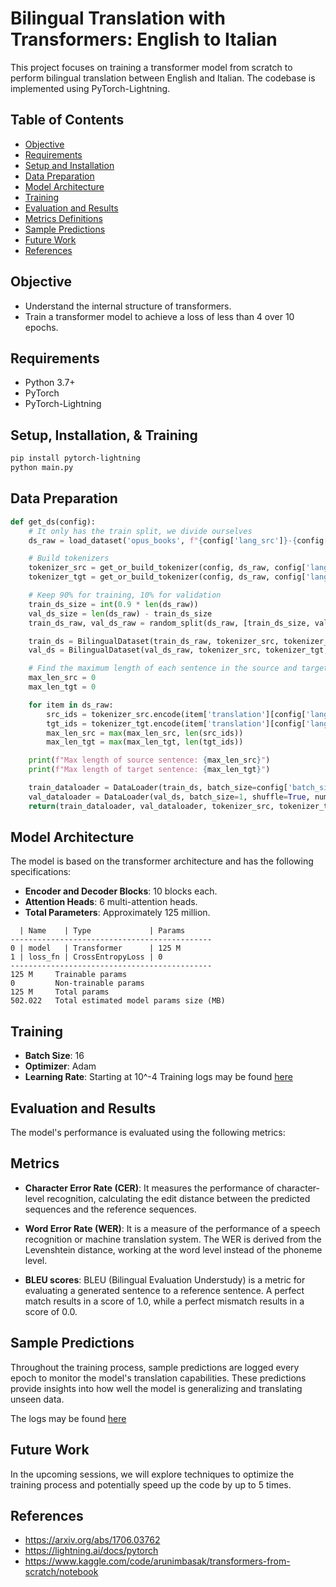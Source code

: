 # Bilingual Translation with Transformers: English to Italian

This project focuses on training a transformer model from scratch to perform bilingual translation between English and Italian. The codebase is implemented using PyTorch-Lightning.

## Table of Contents

- [Objective](#objective)
- [Requirements](#requirements)
- [Setup and Installation](#setup-and-installation)
- [Data Preparation](#data-preparation)
- [Model Architecture](#model-architecture)
- [Training](#training)
- [Evaluation and Results](#evaluation-and-results)
- [Metrics Definitions](#metrics-definitions)
- [Sample Predictions](#sample-predictions)
- [Future Work](#future-work)
- [References](#references)

## Objective

- Understand the internal structure of transformers.
- Train a transformer model to achieve a loss of less than 4 over 10 epochs.

## Requirements

- Python 3.7+
- PyTorch
- PyTorch-Lightning

## Setup, Installation, & Training

```bash
pip install pytorch-lightning
python main.py
```

## Data Preparation

```python
def get_ds(config):
    # It only has the train split, we divide ourselves
    ds_raw = load_dataset('opus_books', f"{config['lang_src']}-{config['lang_tgt']}", split='train')

    # Build tokenizers
    tokenizer_src = get_or_build_tokenizer(config, ds_raw, config['lang_src'])
    tokenizer_tgt = get_or_build_tokenizer(config, ds_raw, config['lang_tgt'])

    # Keep 90% for training, 10% for validation
    train_ds_size = int(0.9 * len(ds_raw))
    val_ds_size = len(ds_raw) - train_ds_size
    train_ds_raw, val_ds_raw = random_split(ds_raw, [train_ds_size, val_ds_size])

    train_ds = BilingualDataset(train_ds_raw, tokenizer_src, tokenizer_tgt, config['lang_src'], config['lang_tgt'], config['seq_len'])
    val_ds = BilingualDataset(val_ds_raw, tokenizer_src, tokenizer_tgt, config['lang_src'], config['lang_tgt'], config['seq_len'])

    # Find the maximum length of each sentence in the source and target sentence
    max_len_src = 0
    max_len_tgt = 0

    for item in ds_raw:
        src_ids = tokenizer_src.encode(item['translation'][config['lang_src']]).ids
        tgt_ids = tokenizer_tgt.encode(item['translation'][config['lang_tgt']]).ids
        max_len_src = max(max_len_src, len(src_ids))
        max_len_tgt = max(max_len_tgt, len(tgt_ids))

    print(f"Max length of source sentence: {max_len_src}")
    print(f"Max length of target sentence: {max_len_tgt}")

    train_dataloader = DataLoader(train_ds, batch_size=config['batch_size'], shuffle=True, num_workers=16)
    val_dataloader = DataLoader(val_ds, batch_size=1, shuffle=True, num_workers=8)
    return(train_dataloader, val_dataloader, tokenizer_src, tokenizer_tgt)
```

## Model Architecture

The model is based on the transformer architecture and has the following specifications:
- **Encoder and Decoder Blocks**: 10 blocks each.
- **Attention Heads**: 6 multi-attention heads.
- **Total Parameters**: Approximately 125 million.

```
  | Name    | Type             | Params
---------------------------------------------
0 | model   | Transformer      | 125 M 
1 | loss_fn | CrossEntropyLoss | 0     
---------------------------------------------
125 M     Trainable params
0         Non-trainable params
125 M     Total params
502.022   Total estimated model params size (MB)
```

## Training

- **Batch Size**: 16
- **Optimizer**: Adam
- **Learning Rate**: Starting at 10^-4
Training logs may be found [here](train_logs.txt)

## Evaluation and Results

The model's performance is evaluated using the following metrics:

## Metrics

- **Character Error Rate (CER)**: It measures the performance of character-level recognition, calculating the edit distance between the predicted sequences and the reference sequences.

- **Word Error Rate (WER)**: It is a measure of the performance of a speech recognition or machine translation system. The WER is derived from the Levenshtein distance, working at the word level instead of the phoneme level.

- **BLEU scores**: BLEU (Bilingual Evaluation Understudy) is a metric for evaluating a generated sentence to a reference sentence. A perfect match results in a score of 1.0, while a perfect mismatch results in a score of 0.0.

## Sample Predictions

Throughout the training process, sample predictions are logged every epoch to monitor the model's translation capabilities. These predictions provide insights into how well the model is generalizing and translating unseen data. 

The logs may be found [here](predict_logs.txt)

## Future Work

In the upcoming sessions, we will explore techniques to optimize the training process and potentially speed up the code by up to 5 times.

## References

- https://arxiv.org/abs/1706.03762
- https://lightning.ai/docs/pytorch
- https://www.kaggle.com/code/arunimbasak/transformers-from-scratch/notebook
